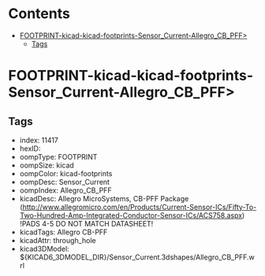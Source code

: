 



Contents
========

* [FOOTPRINT-kicad-kicad-footprints-Sensor_Current-Allegro_CB_PFF>](#footprint-kicad-kicad-footprints-sensor_current-allegro_cb_pff)
	* [Tags](#tags)

# FOOTPRINT-kicad-kicad-footprints-Sensor_Current-Allegro_CB_PFF>

## Tags

- index: 11417
- hexID: 
- oompType: FOOTPRINT
- oompSize: kicad
- oompColor: kicad-footprints
- oompDesc: Sensor_Current
- oompIndex: Allegro_CB_PFF
- kicadDesc: Allegro MicroSystems, CB-PFF Package (http://www.allegromicro.com/en/Products/Current-Sensor-ICs/Fifty-To-Two-Hundred-Amp-Integrated-Conductor-Sensor-ICs/ACS758.aspx) !PADS 4-5 DO NOT MATCH DATASHEET!
- kicadTags: Allegro CB-PFF
- kicadAttr: through_hole
- kicad3DModel: ${KICAD6_3DMODEL_DIR}/Sensor_Current.3dshapes/Allegro_CB_PFF.wrl

